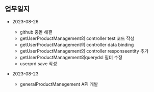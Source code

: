 ## 업무일지
- 2023-08-26
  - github 충돌 해결
  - getUserProductManagement의 controller test 코드 작성
  - getUserProductManagement의 controller data binding 
  - getUserProductManagement의 controller responseentity 추가
  - getUserProductManagement의querydsl 필터 수정 
  - userprd save 작성


- 2023-08-23
  - generalProductManegement API 개발